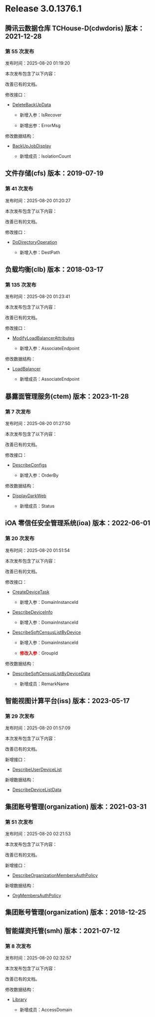 # Release 3.0.1376.1

## 腾讯云数据仓库 TCHouse-D(cdwdoris) 版本：2021-12-28

### 第 55 次发布

发布时间：2025-08-20 01:19:20

本次发布包含了以下内容：

改善已有的文档。

修改接口：

* [DeleteBackUpData](https://cloud.tencent.com/document/api/1387/109542)

	* 新增入参：IsRecover

	* 新增出参：ErrorMsg


修改数据结构：

* [BackUpJobDisplay](https://cloud.tencent.com/document/api/1387/102385#BackUpJobDisplay)

	* 新增成员：IsolationCount




## 文件存储(cfs) 版本：2019-07-19

### 第 41 次发布

发布时间：2025-08-20 01:20:27

本次发布包含了以下内容：

改善已有的文档。

修改接口：

* [DoDirectoryOperation](https://cloud.tencent.com/document/api/582/122412)

	* 新增入参：DestPath




## 负载均衡(clb) 版本：2018-03-17

### 第 135 次发布

发布时间：2025-08-20 01:23:41

本次发布包含了以下内容：

改善已有的文档。

修改接口：

* [ModifyLoadBalancerAttributes](https://cloud.tencent.com/document/api/214/30680)

	* 新增入参：AssociateEndpoint


修改数据结构：

* [LoadBalancer](https://cloud.tencent.com/document/api/214/30694#LoadBalancer)

	* 新增成员：AssociateEndpoint




## 暴露面管理服务(ctem) 版本：2023-11-28

### 第 7 次发布

发布时间：2025-08-20 01:27:50

本次发布包含了以下内容：

改善已有的文档。

修改接口：

* [DescribeConfigs](https://cloud.tencent.com/document/api/1755/120298)

	* 新增入参：OrderBy


修改数据结构：

* [DisplayDarkWeb](https://cloud.tencent.com/document/api/1755/120320#DisplayDarkWeb)

	* 新增成员：Status




## iOA 零信任安全管理系统(ioa) 版本：2022-06-01

### 第 20 次发布

发布时间：2025-08-20 01:51:54

本次发布包含了以下内容：

改善已有的文档。

修改接口：

* [CreateDeviceTask](https://cloud.tencent.com/document/api/1092/119711)

	* 新增入参：DomainInstanceId

* [DescribeDeviceInfo](https://cloud.tencent.com/document/api/1092/119710)

	* 新增入参：DomainInstanceId

* [DescribeSoftCensusListByDevice](https://cloud.tencent.com/document/api/1092/118217)

	* 新增入参：DomainInstanceId

	* <font color="#dd0000">**修改入参**：</font>GroupId


修改数据结构：

* [DescribeSoftCensusListByDeviceData](https://cloud.tencent.com/document/api/1092/102488#DescribeSoftCensusListByDeviceData)

	* 新增成员：RemarkName




## 智能视图计算平台(iss) 版本：2023-05-17

### 第 29 次发布

发布时间：2025-08-20 01:57:09

本次发布包含了以下内容：

改善已有的文档。

新增接口：

* [DescribeUserDeviceList](https://cloud.tencent.com/document/api/1344/122633)

新增数据结构：

* [DescribeDeviceListData](https://cloud.tencent.com/document/api/1344/95952#DescribeDeviceListData)



## 集团账号管理(organization) 版本：2021-03-31

### 第 51 次发布

发布时间：2025-08-20 02:21:53

本次发布包含了以下内容：

改善已有的文档。

新增接口：

* [DescribeOrganizationMembersAuthPolicy](https://cloud.tencent.com/document/api/850/122634)

新增数据结构：

* [OrgMembersAuthPolicy](https://cloud.tencent.com/document/api/850/67060#OrgMembersAuthPolicy)



## 集团账号管理(organization) 版本：2018-12-25



## 智能媒资托管(smh) 版本：2021-07-12

### 第 8 次发布

发布时间：2025-08-20 02:32:57

本次发布包含了以下内容：

改善已有的文档。

修改数据结构：

* [Library](https://cloud.tencent.com/document/api/1339/69090#Library)

	* 新增成员：AccessDomain




